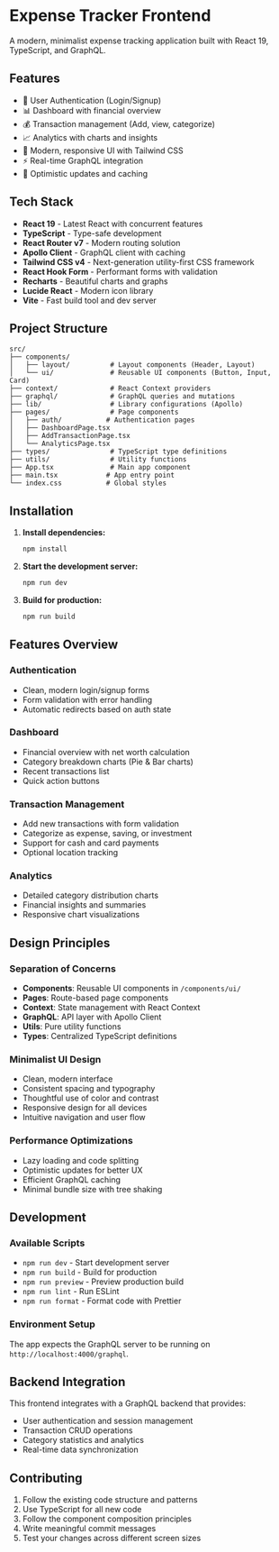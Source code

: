 # Expense Tracker Frontend

A modern, minimalist expense tracking application built with React 19, TypeScript, and GraphQL.

## Features

- 🔐 User Authentication (Login/Signup)
- 📊 Dashboard with financial overview
- 💰 Transaction management (Add, view, categorize)
- 📈 Analytics with charts and insights
- 🎨 Modern, responsive UI with Tailwind CSS
- ⚡ Real-time GraphQL integration
- 🔄 Optimistic updates and caching

## Tech Stack

- **React 19** - Latest React with concurrent features
- **TypeScript** - Type-safe development
- **React Router v7** - Modern routing solution
- **Apollo Client** - GraphQL client with caching
- **Tailwind CSS v4** - Next-generation utility-first CSS framework
- **React Hook Form** - Performant forms with validation
- **Recharts** - Beautiful charts and graphs
- **Lucide React** - Modern icon library
- **Vite** - Fast build tool and dev server

## Project Structure

```
src/
├── components/
│   ├── layout/          # Layout components (Header, Layout)
│   └── ui/              # Reusable UI components (Button, Input, Card)
├── context/             # React Context providers
├── graphql/             # GraphQL queries and mutations
├── lib/                 # Library configurations (Apollo)
├── pages/               # Page components
│   ├── auth/           # Authentication pages
│   ├── DashboardPage.tsx
│   ├── AddTransactionPage.tsx
│   └── AnalyticsPage.tsx
├── types/               # TypeScript type definitions
├── utils/               # Utility functions
├── App.tsx              # Main app component
├── main.tsx            # App entry point
└── index.css           # Global styles
```

## Installation

1. **Install dependencies:**

   ```bash
   npm install
   ```

2. **Start the development server:**

   ```bash
   npm run dev
   ```

3. **Build for production:**
   ```bash
   npm run build
   ```

## Features Overview

### Authentication

- Clean, modern login/signup forms
- Form validation with error handling
- Automatic redirects based on auth state

### Dashboard

- Financial overview with net worth calculation
- Category breakdown charts (Pie & Bar charts)
- Recent transactions list
- Quick action buttons

### Transaction Management

- Add new transactions with form validation
- Categorize as expense, saving, or investment
- Support for cash and card payments
- Optional location tracking

### Analytics

- Detailed category distribution charts
- Financial insights and summaries
- Responsive chart visualizations

## Design Principles

### Separation of Concerns

- **Components**: Reusable UI components in `/components/ui/`
- **Pages**: Route-based page components
- **Context**: State management with React Context
- **GraphQL**: API layer with Apollo Client
- **Utils**: Pure utility functions
- **Types**: Centralized TypeScript definitions

### Minimalist UI Design

- Clean, modern interface
- Consistent spacing and typography
- Thoughtful use of color and contrast
- Responsive design for all devices
- Intuitive navigation and user flow

### Performance Optimizations

- Lazy loading and code splitting
- Optimistic updates for better UX
- Efficient GraphQL caching
- Minimal bundle size with tree shaking

## Development

### Available Scripts

- `npm run dev` - Start development server
- `npm run build` - Build for production
- `npm run preview` - Preview production build
- `npm run lint` - Run ESLint
- `npm run format` - Format code with Prettier

### Environment Setup

The app expects the GraphQL server to be running on `http://localhost:4000/graphql`.

## Backend Integration

This frontend integrates with a GraphQL backend that provides:

- User authentication and session management
- Transaction CRUD operations
- Category statistics and analytics
- Real-time data synchronization

## Contributing

1. Follow the existing code structure and patterns
2. Use TypeScript for all new code
3. Follow the component composition principles
4. Write meaningful commit messages
5. Test your changes across different screen sizes
